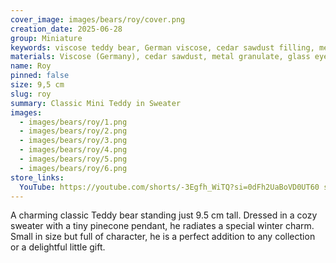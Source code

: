 ```yaml
---
cover_image: images/bears/roy/cover.png
creation_date: 2025-06-28
group: Miniature
keywords: viscose teddy bear, German viscose, cedar sawdust filling, metal granulate, glass eyes, collectible teddy bear, handmade teddy bear, miniature teddy bear, artist teddy bear, vintage style teddy bear, classic teddy, stuffed bear, teddy bear gift, teddy bear collection
materials: Viscose (Germany), cedar sawdust, metal granulate, glass eyes
name: Roy
pinned: false
size: 9,5 cm
slug: roy
summary: Classic Mini Teddy in Sweater
images:
  - images/bears/roy/1.png
  - images/bears/roy/2.png
  - images/bears/roy/3.png
  - images/bears/roy/4.png
  - images/bears/roy/5.png
  - images/bears/roy/6.png
store_links:
  YouTube: https://youtube.com/shorts/-3Egfh_WiTQ?si=0dFh2UaBoVD0UT60 si=yFpVcSdzvsOLXVdZ
---
```

A charming classic Teddy bear standing just 9.5 cm tall. Dressed in a cozy sweater with a tiny pinecone pendant, he radiates a special winter charm. Small in size but full of character, he is a perfect addition to any collection or a delightful little gift.
